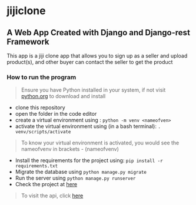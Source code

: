 # jijiclone

## A Web App Created with Django and Django-rest Framework

This app is a jiji clone app that allows you to sign up as a seller and upload product(s), and other buyer can contact the seller to get the product

### How to run the program

> Ensure you have Python installed in your system, if not visit [python.org](www.python.org) to download and install

* clone this repository
* open the folder in the code editor
* create a virtual environment using : `python -m venv <nameofven>`
* activate the virtual environment using (in a bash terminal): `. venv/scripts/activate`
> To know your virtual environment is activated, you would see the nameofvenv in brackets - (nameofvenv)
* Install the requirements for the project using: `pip install -r requirements.txt`
* Migrate the database using `python manage.py migrate`
* Run the server using `python manage.py runserver`
* Check the project at [here](localhost:8000/)

> To visit the api, click [here](localhost:8000/swagger/)